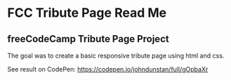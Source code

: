 # FCC Tribute Page Read Me

## freeCodeCamp Tribute Page Project

The goal was to create a basic responsive tribute page using html and css.

See result on CodePen: https://codepen.io/johndunstan/full/gOpbaXr
